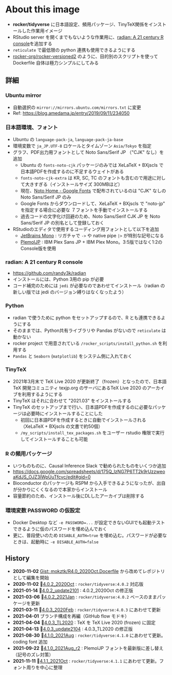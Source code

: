 # About this image

- **rocker/tidyverse** に日本語設定、頻用パッケージ、TinyTeX関係をインストールした作業用イメージ
- RStudio server を開くまでもないような作業用に、[radian: A 21 century R console](https://github.com/randy3k/radian)を追加する
- `reticulate` で最低限の python 連携も使用できるようにする
- [rocker-org/rocker-versioned2](https://github.com/rocker-org/rocker-versioned2) のように、目的別のスクリプトを使って Dockerfile 自体は極力シンプルにしてみる

## 詳細

### Ubuntu mirror

- 自動選択の `mirror://mirrors.ubuntu.com/mirrors.txt` に変更
- Ref: https://blog.amedama.jp/entry/2019/09/11/234050

### 日本語環境、フォント

- Ubuntu の `language-pack-ja`, `language-pack-ja-base`
- 環境変数で `ja_JP.UTF-8` ロケールとタイムゾーン `Asia/Tokyo` を指定
- グラフ、PDF出力用フォントとして Noto Sans/Serif JP （"CJK" なし）を追加
    - Ubuntu の `fonts-noto-cjk` パッケージのみでは XeLaTeX + BXjscls で日本語PDFを作成するのに不足するウェイトがある
    - `fonts-noto-cjk-extra` は KR, SC, TC のフォントも含むので用途に対して大きすぎる（インストールサイズ 300MBほど）
    - 現在、[Noto Home - Google Fonts](https://fonts.google.com/noto) で配布されているのは "CJK" なしの Noto Sans/Serif JP のみ
    - Google Fonts からダウンロードして、XeLaTeX + BXjscls で "noto-jp" を指定する場合に必要な ７フォントを手動でインストールする
    - 過去コードの文字化け回避のため、Noto Sans/Serif CJK JP を Noto Sans/Serif JP の別名として登録しておく
- RStudioのエディタで使用するコーディング用フォントとして以下を追加
    - [JetBrains Mono](https://www.jetbrains.com/ja-jp/lp/mono/) : リガチャで `->` や native pipe `|>` が特別な記号になる
    - [PlemolJP](https://qiita.com/tawara_/items/0a7b8c50a48ea86b2d91) : IBM Plex Sans JP + IBM Plex Mono。3:5版ではなく1:2のConsole版を使用

### radian: A 21 century R console

- https://github.com/randy3k/radian
- インストールには、Python 3用の pip が必要
- コード補完のためには `jedi` が必要なのであわせてインストール（radian の新しい版では jedi のバージョン縛りはなくなったよう）

### Python

- radian で使うために python をセットアップするので、R とも連携できるようにする
- そのままでは、Python共有ライブラリや Pandas がないので `reticulate` は動かない
- rocker project で用意されている `/rocker_scripts/install_python.sh` を利用する
- `Pandas` と `Seaborn` (`matplotlib`) をシステム側に入れておく

### TinyTeX

- 2021年3月末で TeX Live 2020 が更新終了（frozen）となったので、日本語 TeX 開発コミュニティ texjp.org のサーバにあるTeX Live 2020 のアーカイブを利用するようにする
- TinyTeX はそれに合わせて "2021.03" をインストールする
- TinyTeX のセットアップまで行い、日本語PDFを作成するのに必要なパッケージは必要時にインストールすることにした
    - 初回に日本語PDFを作成するときに自動でインストールされる（XeLaTeX + BXjscls の文書で約50個）
    - `/my_scripts/install_tex_packages.sh` をユーザー rstudio 権限で実行してインストールすることも可能

### R の頻用パッケージ

- いつものものに、Causal Inference Slack で勧められたものをいくつか追加
- https://docs.google.com/spreadsheets/d/175Q_lzNG7P6TT2k9rUzzweoaKdJS_OJZ3lWpUuTfcvc/edit#gid=0
- Bioconductor のパッケージも RSPM から入手できるようになったが、出自が分かりにくくなるので本家からインストール
- 容量節約のため、インストール後にDLしたアーカイブは削除する

### 環境変数 PASSWORD の仮設定

- Docker Desktop など `-e PASSWORD=...` が設定できないGUIでも起動テストできるように仮のパスワードを埋め込んでおく
- 更に、普段使いのため `DISABLE_AUTH=true` を埋め込む。パスワードが必要なときは、起動時に `-e DISABLE_AUTH=false`

## History

- **2020-11-02** [Gist: mokztk/R4.0_2020Oct.Docerfile](https://gist.github.com/mokztk/be9e0d8982fd32987dbb5c9552a9d4a7) から改めてレポジトリとして編集を開始
- **2020-11-02** :bookmark:[4.0.2_2020Oct](https://github.com/mokztk/RStudio_docker/releases/tag/4.0.2_2020Oct) : `rocker/tidyverse:4.0.2` 対応版 
- **2021-01-14** :bookmark:[4.0.2_update2101](https://github.com/mokztk/RStudio_docker/releases/tag/4.0.2_update2101) : 4.0.2_2020Oct の修正版 
- **2021-03-06** :bookmark:[4.0.2_2021Jan](https://github.com/mokztk/RStudio_docker/releases/tag/4.0.2_2021Jan) : `rocker/tidyverse:4.0.2` ベースのままパッケージを更新
- **2021-03-11** :bookmark:[4.0.3_2020Feb](https://github.com/mokztk/RStudio_docker/releases/tag/4.0.3_2021Feb) : `rocker/tidyverse:4.0.3` にあわせて更新
- **2021-04-01**  ブランチ構成を再編（GitHub flow モドキ）
- **2021-04-04** :bookmark:[4.0.3_TL2020](https://github.com/mokztk/RStudio_docker/releases/tag/4.0.3_TL2020) : TeX を TeX Live 2020 (frozen) に固定
- **2021-04-13** :bookmark:[4.0.3_update2104](https://github.com/mokztk/RStudio_docker/releases/tag/4.0.3_update2104) : 4.0.3_TL2020 の修正版
- **2021-08-30** :bookmark:[4.1.0_2021Aug](https://github.com/mokztk/RStudio_docker/releases/tag/4.1.0_2021Aug) : `rocker/tidyverse:4.1.0` にあわせて更新。coding font 追加
- **2021-09-22** :bookmark:[4.1.0_2021Aug_r2](https://github.com/mokztk/RStudio_docker/releases/tag/4.1.0_2021Aug_r2) : PlemolJP フォントを最新版に差し替え（記号のズレ対策）
- **2021-11-11** :bookmark:[4.1.1_2021Oct](https://github.com/mokztk/RStudio_docker/releases/tag/4.1.1_2021Oct) : `rocker/tidyverse:4.1.1` にあわせて更新。フォント周りを中心に整理

